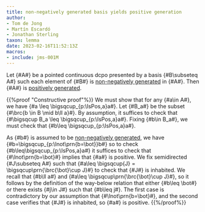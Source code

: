 ```yaml
---
title: non-negatively generated basis yields positive generation
author: 
- Tom de Jong
- Martín Escardó
- Jonathan Sterling
taxon: lemma
date: 2023-02-16T11:52:13Z
macros:
- include: jms-001M
---
```


Let {#A#} be a pointed continuous dcpo presented by a basis {#B\subseteq A#} such each element of {#B#} is [non-negatively generated](jms-002J) in {#A#}. Then {#A#} is [positively generated](jms-0023).

{{%proof "Constructive proof"%}}
We must show that for any {#a\in A#}, we have {#a \leq \bigsqcup_{p:\IsPos\,a}a#}. Let {#B_a#} be the subset {#\brc{b \in B \mid b\ll a}#}. By assumption, it suffices to check that {#\bigsqcup B_a \leq \bigsqcup_{p:\IsPos\,a}a#}. Fixing {#b\in B_a#}, we must check that {#b\leq \bigsqcup_{p:\IsPos\,a}a#}. 

As {#b#} is assumed to be [non-negatively generated](jms-002J), we have {#b=\bigsqcup_{p:\lnot\prn{b=\bot}}b#} so to check {#b\leq\bigsqcup_{p:\IsPos\,a}a#} it suffices to check that {#\lnot\prn{b=\bot}#} implies that {#a#} is positive. We fix semidirected {#J\subseteq A#} such that {#a\leq \bigsqcup{J} = \bigsqcup\prn{\brc{\bot}\cup J}#} to check that {#J#} is inhabited. We recall that {#b\ll a#} and {#a\leq \bigsqcup\prn{\brc{\bot}\cup J}#}, so it follows by the definition of the way-below relation that either {#b\leq \bot#} or there exists {#j\in J#} such that {#b\leq j#}. The first case is contradictory by our assumption that {#\lnot\prn{b=\bot}#}, and the second case verifies that {#J#} is inhabited, so {#a#} is positive.
{{%/proof%}}
